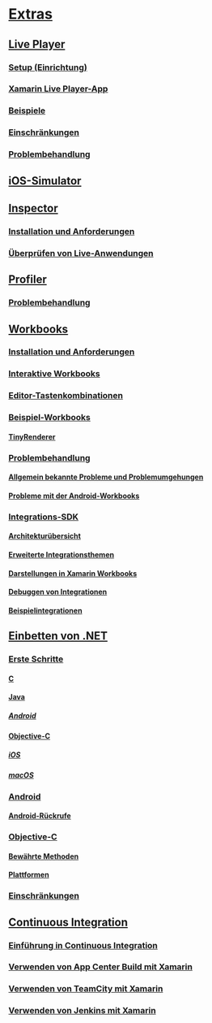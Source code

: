 # [Extras](index.yml)
## [Live Player](live-player/index.md)
### [Setup (Einrichtung)](live-player/install.md)
### [Xamarin Live Player-App](live-player/player.md)
### [Beispiele](live-player/samples.md)
### [Einschränkungen](live-player/limitations.md)
### [Problembehandlung](live-player/troubleshooting.md)
## [iOS-Simulator](ios-simulator.md)
## [Inspector](inspector/index.md)
### [Installation und Anforderungen](inspector/install.md)
### [Überprüfen von Live-Anwendungen](inspector/inspect.md)
## [Profiler](profiler/index.md)
### [Problembehandlung](profiler/troubleshooting.md)
## [Workbooks](workbooks/index.md)
### [Installation und Anforderungen](workbooks/install.md)
### [Interaktive Workbooks](workbooks/workbook.md)
### [Editor-Tastenkombinationen](workbooks/keybindings.md)
### [Beispiel-Workbooks](workbooks/samples/index.md)
#### [TinyRenderer](workbooks/samples/tinyrenderer.md)
### [Problembehandlung](workbooks/troubleshooting/index.md)
#### [Allgemein bekannte Probleme und Problemumgehungen](workbooks/troubleshooting/general.md)
#### [Probleme mit der Android-Workbooks](workbooks/troubleshooting/android.md)
### [Integrations-SDK](workbooks/sdk/index.md)
#### [Architekturübersicht](workbooks/sdk/architecture.md)
#### [Erweiterte Integrationsthemen](workbooks/sdk/integrations.md)
#### [Darstellungen in Xamarin Workbooks](workbooks/sdk/representations.md)
#### [Debuggen von Integrationen](workbooks/sdk/debugging.md)
#### [Beispielintegrationen](workbooks/sdk/samples.md)
## [Einbetten von .NET](dotnet-embedding/index.md)
### [Erste Schritte](dotnet-embedding/get-started/index.md)
#### [C](dotnet-embedding/get-started/c.md)
#### [Java](dotnet-embedding/get-started/java/index.md)
##### [Android](dotnet-embedding/get-started/java/android.md)
#### [Objective-C](dotnet-embedding/get-started/objective-c/index.md)
##### [iOS](dotnet-embedding/get-started/objective-c/ios.md)
##### [macOS](dotnet-embedding/get-started/objective-c/macos.md)
### [Android](dotnet-embedding/android/index.md)
#### [Android-Rückrufe](dotnet-embedding/android/callbacks.md)
### [Objective-C](dotnet-embedding/objective-c/index.md)
#### [Bewährte Methoden](dotnet-embedding/objective-c/best-practices.md)
#### [Plattformen](dotnet-embedding/objective-c/platforms.md)
### [Einschränkungen](dotnet-embedding/limitations.md)


## [Continuous Integration](ci/index.md)
### [Einführung in Continuous Integration](ci/intro-to-ci.md)
### [Verwenden von App Center Build mit Xamarin](/appcenter/build/xamarin/)
### [Verwenden von TeamCity mit Xamarin](ci/teamcity.md)
### [Verwenden von Jenkins mit Xamarin](ci/jenkins-walkthrough.md)
